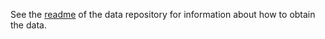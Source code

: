 See the [readme](https://github.com/minecraft-saar/autoplanbench/tree/main/data) of the data repository for information about how to obtain the data.